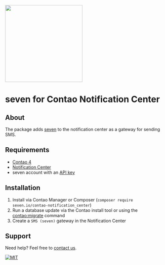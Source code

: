 <img src="https://www.seven.io/wp-content/uploads/Logo.svg" width="250" />

# seven for Contao Notification Center

## About

The package adds [seven](https://www.seven.io) to the notification center as a gateway for sending SMS.

## Requirements

- [Contao 4](https://contao.org/)
- [Notification Center](https://github.com/terminal42/contao-notification_center)
- seven account with an [API key](https://help.seven.io/en/api-key-access)

## Installation

1. Install via Contao Manager or
   Composer (`composer require seven.io/contao-notification_center`)
2. Run a database update via the Contao install tool or using
   the [contao:migrate](https://docs.contao.org/dev/reference/commands/) command
3. Create a `SMS (seven)` gateway in the Notification Center

## Support

Need help? Feel free to [contact us](https://www.seven.io/en/company/contact).

[![MIT](https://img.shields.io/badge/License-MIT-teal.svg)](LICENSE)
